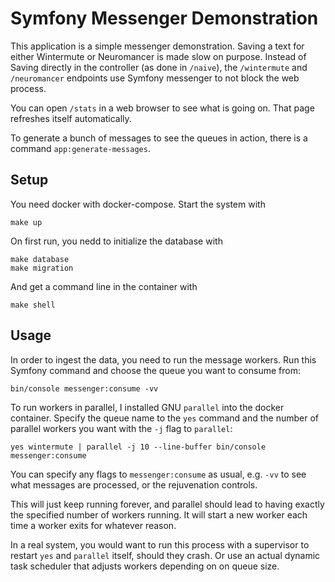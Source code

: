 # Symfony Messenger Demonstration

This application is a simple messenger demonstration. Saving a text for either Wintermute or Neuromancer is made slow on
purpose. Instead of Saving directly in the controller (as done in `/naive`), the `/wintermute` and `/neuromancer`
endpoints use Symfony messenger to not block the web process.

You can open `/stats` in a web browser to see what is going on. That page refreshes itself automatically.

To generate a bunch of messages to see the queues in action, there is a command `app:generate-messages`.

## Setup

You need docker with docker-compose. Start the system with

    make up

On first run, you nedd to initialize the database with

    make database
    make migration

And get a command line in the container with

    make shell

## Usage

In order to ingest the data, you need to run the message workers. Run this Symfony command and choose the queue you want
to consume from:

    bin/console messenger:consume -vv

To run workers in parallel, I installed GNU `parallel` into the docker container. Specify the queue name to the `yes`
command and the number of parallel workers you want with the `-j` flag to `parallel`:

    yes wintermute | parallel -j 10 --line-buffer bin/console messenger:consume

You can specify any flags to `messenger:consume` as usual, e.g. `-vv` to see what messages are processed, or the
rejuvenation controls.

This will just keep running forever, and parallel should lead to having exactly the specified number of workers running.
It will start a new worker each time a worker exits for whatever reason.

In a real system, you would want to run this process with a supervisor to restart `yes` and `parallel` itself, should
they crash. Or use an actual dynamic task scheduler that adjusts workers depending on on queue size.

